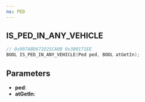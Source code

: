 ```yaml
---
ns: PED
---
```

## IS_PED_IN_ANY_VEHICLE

```c
// 0x997ABD671D25CA0B 0x3B0171EE
BOOL IS_PED_IN_ANY_VEHICLE(Ped ped, BOOL atGetIn);
```

## Parameters
* **ped**:
* **atGetIn**:
